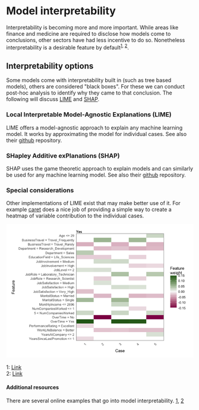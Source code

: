 # Model interpretability 

Interpretability is becoming more and more important. While areas like finance and medicine are required to disclose how models come to conclusions, other sectors have had less incentive to do so. Nonetheless interpretability is a desirable feature by default<sup>[1](#ma_sun), [2](#zhou_etal)</sup>.

## Interpretability options
Some models come with interpretability built in (such as tree based models), others are considered "black boxes". For these we can conduct post-hoc analysis to identify why they came to that conclusion. The following will discuss [LIME](#local-interpretable-model-agnostic-explanations-lime) and [SHAP](#shapley-additive-explanations-shap).

### Local Interpretable Model-Agnostic Explanations (LIME)

LIME offers a model-agnostic approach to explain any machine learning model. It works by approximating the model for individual cases.
See also their [github](https://github.com/marcotcr/lime) repository.

### SHapley Additive exPlanations (SHAP)

SHAP uses the game theoretic approach to explain models and can similarly be used for any machine learning model.
See also their [github](https://github.com/shap/shap) repository.

### Special considerations
Other implementations of LIME exist that may make better use of it. For example [caret](https://uc-r.github.io/lime) does a nice job of providing a simple way to create a heatmap of variable contribution to the individual cases.

![Caret heatmap](../../resources/caret_heatmap.png)


<div id="ma_sun">1: <a href="https://www.sciencedirect.com/science/article/pii/S0167811620300410?via%3Dihub">Link </a></div>

<div id="zhou_etal">2: <a href="https://journals.sagepub.com/doi/10.1177/00222437211042013">Link </a></div>

#### Additional resources
There are several online examples that go into model interpretability. [1](https://svitla.com/blog/interpreting-machine-learning-models-lime-and-shap), [2](https://towardsdatascience.com/three-interpretability-methods-to-consider-when-developing-your-machine-learning-model-5bf368b47fac)